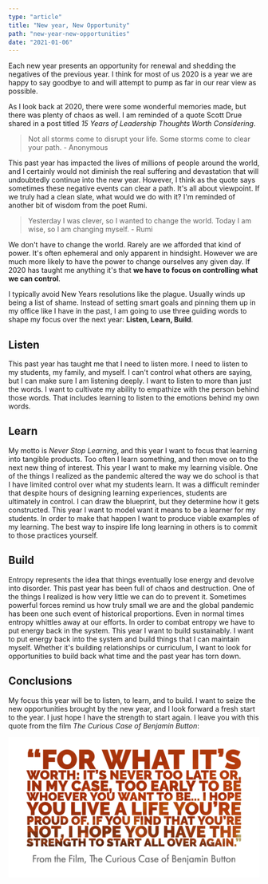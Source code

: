 ```yaml
---
type: "article"
title: "New year, New Opportunity"
path: "new-year-new-opportunities"
date: "2021-01-06"
---
```


Each new year presents an opportunity for renewal and shedding the negatives of the previous year. I think for most of us 2020 is a year we are happy to say goodbye to and will attempt to pump as far in our rear view as possible.

As I look back at 2020, there were some wonderful memories made, but there was plenty of chaos as well. I am reminded of a quote Scott Drue shared in a post titled _15 Years of Leadership Thoughts Worth Considering_.

> Not all storms come to disrupt your life. Some storms come to clear your path. - Anonymous

This past year has impacted the lives of millions of people around the world, and I certainly would not diminish the real suffering and devastation that will undoubtedly continue into the new year. However, I think as the quote says sometimes these negative events can clear a path. It's all about viewpoint. If we truly had a clean slate, what would we do with it? I'm reminded of another bit of wisdom from the poet Rumi.

> Yesterday I was clever, so I wanted to change the world. Today I am wise, so I am changing myself. - Rumi

We don't have to change the world. Rarely are we afforded that kind of power. It's often ephemeral and only apparent in hindsight. However we are much more likely to have the power to change ourselves any given day. If 2020 has taught me anything it's that **we have to focus on controlling what we can control**.

I typically avoid New Years resolutions like the plague. Usually winds up being a list of shame. Instead of setting smart goals and pinning them up in my office like I have in the past, I am going to use three guiding words to shape my focus over the next year: **Listen, Learn, Build**.

## Listen

This past year has taught me that I need to listen more. I need to listen to my students, my family, and myself. I can't control what others are saying, but I can make sure I am listening deeply. I want to listen to more than just the words. I want to cultivate my ability to empathize with the person behind those words. That includes learning to listen to the emotions behind my own words.

## Learn

My motto is _Never Stop Learning_, and this year I want to focus that learning into tangible products. Too often I learn something, and then move on to the next new thing of interest. This year I want to make my learning visible. One of the things I realized as the pandemic altered the way we do school is that I have limited control over what my students learn. It was a difficult reminder that despite hours of designing learning experiences, students are ultimately in control. I can draw the blueprint, but they determine how it gets constructed. This year I want to model want it means to be a learner for my students. In order to make that happen I want to produce viable examples of my learning. The best way to inspire life long learning in others is to commit to those practices yourself.

## Build

Entropy represents the idea that things eventually lose energy and devolve into disorder. This past year has been full of chaos and destruction. One of the things I realized is how very little we can do to prevent it. Sometimes powerful forces remind us how truly small we are and the global pandemic has been one such event of historical proportions. Even in normal times entropy whittles away at our efforts. In order to combat entropy we have to put energy back in the system. This year I want to build sustainably. I want to put energy back into the system and build things that I can maintain myself. Whether it's building relationships or curriculum, I want to look for opportunities to build back what time and the past year has torn down.

## Conclusions

My focus this year will be to listen, to learn, and to build. I want to seize the new opportunities brought by the new year, and I look forward a fresh start to the year. I just hope I have the strength to start again. I leave you with this quote from the film _The Curious Case of Benjamin Button_:

!["For what it's worth: it's never too late or, in my case, too early to be whoever you want to be... I hope you live a life you're proud of. If you find that you're not, I hope you have the strength to start all over again." The Curious Case of Benjamin Button, Film](benjamin_button.png " ")
